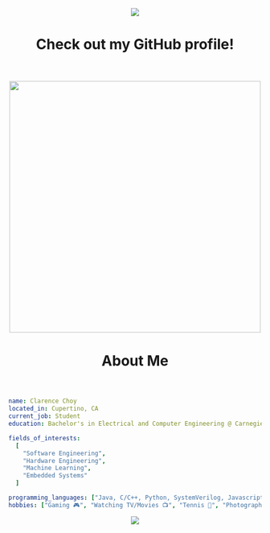 

<!--
**cozey7/cozey7** is a ✨ _special_ ✨ repository because its `README.md` (this file) appears on your GitHub profile.

Here are some ideas to get you started:

- 🔭 I’m currently working on ...
- 🌱 I’m currently learning ...
- 👯 I’m looking to collaborate on ...
- 🤔 I’m looking for help with ...
- 💬 Ask me about ...
- 📫 How to reach me: ...
- 😄 Pronouns: ...
- ⚡ Fun fact: ...
-->

<p align="center">
  <img src="https://capsule-render.vercel.app/api?type=waving&color=auto&height=200&section=header&text=Hey%20There%20👋&fontSize=90&animation=fadeIn" />
</p>
<header>
  <h1>Check out my GitHub profile!</h1>
</header>
<p align="center">
  <img height="500" src="https://media.giphy.com/media/v1.Y2lkPTc5MGI3NjExbHJkdm41bzEyZXF0MWR2OXA0MWZmdm8zd3dmMXc4bHFtbmY4b3E4ZCZlcD12MV9naWZzX3NlYXJjaCZjdD1n/q8ld8Sk7WWyY0/giphy.gif"/>
</p>
<header>
  <h1>About Me</h1>
</header>

```yaml
name: Clarence Choy
located_in: Cupertino, CA
current_job: Student
education: Bachelor's in Electrical and Computer Engineering @ Carnegie Mellon University (May 2027)

fields_of_interests:
  [
    "Software Engineering",
    "Hardware Engineering",
    "Machine Learning",
    "Embedded Systems"
  ]

programming_languages: ["Java, C/C++, Python, SystemVerilog, Javascript"]
hobbies: ["Gaming 🎮", "Watching TV/Movies 📺", "Tennis 🎾", "Photography 📷", "Side Quests 🌎"]
```
<p align="center">
  <img src="https://capsule-render.vercel.app/api?type=waving&color=auto&height=100&section=footer&animation=fadeIn" />
</p>


